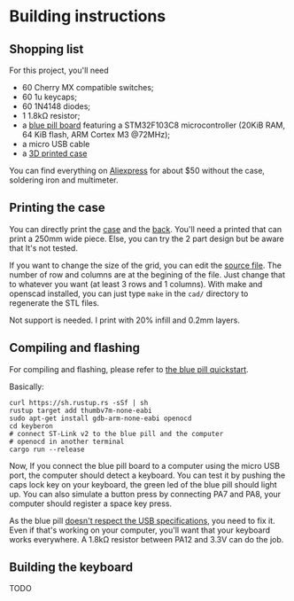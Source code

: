 # Building instructions

## Shopping list

For this project, you'll need
 - 60 Cherry MX compatible switches;
 - 60 1u keycaps;
 - 60 1N4148 diodes;
 - 1 1.8kΩ resistor;
 - a [blue pill board](https://wiki.stm32duino.com/index.php?title=Blue_Pill) featuring a STM32F103C8 microcontroller (20KiB RAM, 64 KiB flash, ARM Cortex M3 @72MHz);
 - a micro USB cable
 - a [3D printed case](cad/)
 
You can find everything on [Aliexpress](https://my.aliexpress.com/wishlist/wish_list_product_list.htm?currentGroupId=100000010426396) for about $50 without the case, soldering iron and multimeter.

## Printing the case

You can directly print the [case](cad/case.stl) and the [back](cad/back.stl). You'll need a printed that can print a 250mm wide piece. Else, you can try the 2 part design but be aware that It's not tested.

If you want to change the size of the grid, you can edit the [source file](cad/case.scad). The number of row and columns are at the begining of the file. Just change that to whatever you want (at least 3 rows and 1 columns). With make and openscad installed, you can just type `make` in the `cad/` directory to regenerate the STL files.

Not support is needed. I print with 20% infill and 0.2mm layers.

## Compiling and flashing

For compiling and flashing, please refer to [the blue pill quickstart](https://github.com/TeXitoi/blue-pill-quickstart/blob/master/README.md).

Basically:

```shell
curl https://sh.rustup.rs -sSf | sh
rustup target add thumbv7m-none-eabi
sudo apt-get install gdb-arm-none-eabi openocd
cd keyberon
# connect ST-Link v2 to the blue pill and the computer
# openocd in another terminal
cargo run --release
```

Now, If you connect the blue pill board to a computer using the micro USB port, the computer should detect a keyboard. You can test it by pushing the caps lock key on your keyboard, the green led of the blue pill should light up. You can also simulate a button press by connecting PA7 and PA8, your computer should register a space key press.

As the blue pill [doesn't respect the USB specifications](https://wiki.stm32duino.com/index.php?title=Blue_Pill#Hardware_installation), you need to fix it. Even if that's working on your computer, you'll want that your keyboard works everywhere. A 1.8kΩ resistor between PA12 and 3.3V can do the job.

## Building the keyboard

TODO
